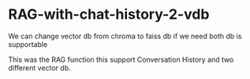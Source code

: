 # RAG-with-chat-history-2-vdb

We can change vector db from chroma to faiss db if we need both db is supportable

This was the RAG function this support Conversation History and two different vector db.